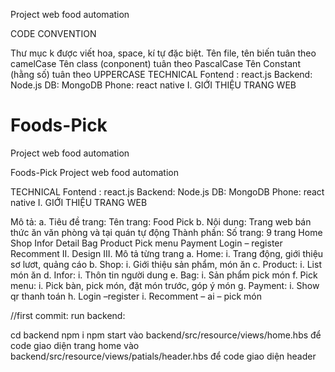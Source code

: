 Project web food automation

CODE CONVENTION

Thư mục k được viết hoa, space, kí tự đặc biệt.
Tên file, tên biến tuân theo camelCase
Tên class (conponent) tuân theo PascalCase
Tên Constant (hằng số) tuân theo UPPERCASE
TECHNICAL Fontend : react.js Backend: Node.js DB: MongoDB Phone: react native 
I. GIỚI THIỆU TRANG WEB
# Foods-Pick
Project web food automation

Foods-Pick
Project web food automation

TECHNICAL Fontend : react.js Backend: Node.js DB: MongoDB Phone: react native I. GIỚI THIỆU TRANG WEB

Mô tả: a. Tiêu đề trang:
Tên trang: Food Pick b. Nội dung:
Trang web bán thức ăn văn phòng và tại quán tự động
Thành phần: Số trang: 9 trang
            Home
            Shop
            Infor
            Detail
            Bag
            Product
            Pick menu
            Payment
            Login – register
            Recomment
II. Design 
III. Mô tả từng trang 
      a. Home: 
          i. Trang động, giới thiệu sơ lươt, quảng cáo 
      b. Shop: 
          i. Giới thiệu sản phẩm, món ăn 
      c. Product: 
          i. List món ăn 
      d. Infor: 
          i. Thôn tin người dung 
      e. Bag: 
          i. Sản phẩm pick món 
      f. Pick menu: 
          i. Pick bàn, pick món, đặt món trước, góp ý món 
      g. Payment: 
          i. Show qr thanh toán 
      h. Login –register 
          i. Recomment – ai – pick món

//first commit: run backend:

cd backend
npm i
npm start
vào backend/src/resource/views/home.hbs để code giao diện trang home
vào backend/src/resource/views/patials/header.hbs để code giao diện header
